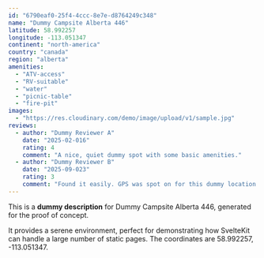 ```yaml
---
id: "6790eaf0-25f4-4ccc-8e7e-d8764249c348"
name: "Dummy Campsite Alberta 446"
latitude: 58.992257
longitude: -113.051347
continent: "north-america"
country: "canada"
region: "alberta"
amenities:
  - "ATV-access"
  - "RV-suitable"
  - "water"
  - "picnic-table"
  - "fire-pit"
images:
  - "https://res.cloudinary.com/demo/image/upload/v1/sample.jpg"
reviews:
  - author: "Dummy Reviewer A"
    date: "2025-02-016"
    rating: 4
    comment: "A nice, quiet dummy spot with some basic amenities."
  - author: "Dummy Reviewer B"
    date: "2025-09-023"
    rating: 3
    comment: "Found it easily. GPS was spot on for this dummy location."
---
```


This is a **dummy description** for Dummy Campsite Alberta 446, generated for the proof of concept.

It provides a serene environment, perfect for demonstrating how SvelteKit can handle a large number of static pages. The coordinates are 58.992257, -113.051347.
